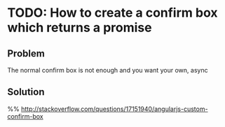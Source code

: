 # TODO: How to create a confirm box which returns a promise

## Problem

The normal confirm box is not enough and you want your own, async


## Solution

%% http://stackoverflow.com/questions/17151940/angularjs-custom-confirm-box




